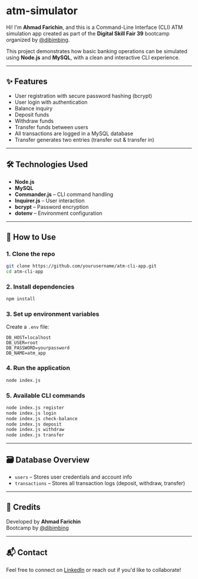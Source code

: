 # atm-simulator
Hi! I'm **Ahmad Farichin**, and this is a Command-Line Interface (CLI) ATM simulation app created as part of the **Digital Skill Fair 39** bootcamp organized by [@dibimbing](https://www.linkedin.com/company/dibimbing-id/).

This project demonstrates how basic banking operations can be simulated using **Node.js** and **MySQL**, with a clean and interactive CLI experience.

---

## ✨ Features

- User registration with secure password hashing (bcrypt)
- User login with authentication
- Balance inquiry
- Deposit funds
- Withdraw funds
- Transfer funds between users
- All transactions are logged in a MySQL database
- Transfer generates two entries (transfer out & transfer in)

---

## 🛠️ Technologies Used

- **Node.js**
- **MySQL**
- **Commander.js** – CLI command handling
- **Inquirer.js** – User interaction
- **bcrypt** – Password encryption
- **dotenv** – Environment configuration

---

## 🔧 How to Use

### 1. Clone the repo
```bash
git clone https://github.com/yourusername/atm-cli-app.git
cd atm-cli-app
```

### 2. Install dependencies
```bash
npm install
```

### 3. Set up environment variables
Create a `.env` file:
```env
DB_HOST=localhost
DB_USER=root
DB_PASSWORD=yourpassword
DB_NAME=atm_app
```

### 4. Run the application
```bash
node index.js
```

### 5. Available CLI commands
```bash
node index.js register
node index.js login
node index.js check-balance
node index.js deposit
node index.js withdraw
node index.js transfer
```

---

## 🗃️ Database Overview

- `users` – Stores user credentials and account info
- `transactions` – Stores all transaction logs (deposit, withdraw, transfer)

---

## 🙌 Credits

Developed by **Ahmad Farichin**  
Bootcamp by [@dibimbing](https://www.linkedin.com/company/dibimbing-id/)

---

## 📬 Contact

Feel free to connect on [LinkedIn](https://www.linkedin.com/in/ahmadfarichin) or reach out if you'd like to collaborate!
